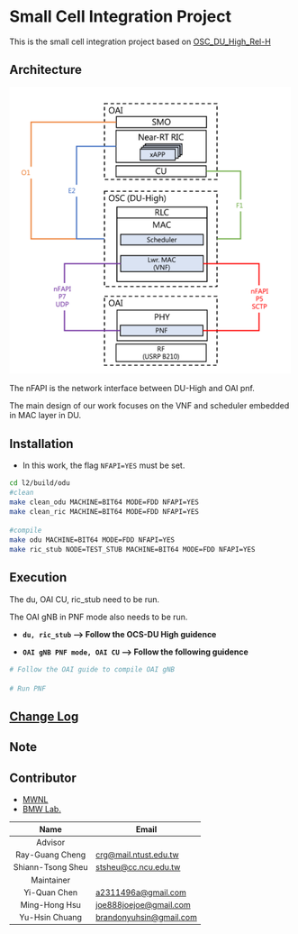 # Small Cell Integration Project
This is the small cell integration project based on [OSC_DU_High_Rel-H](https://docs.o-ran-sc.org/projects/o-ran-sc-o-du-l2/en/latest/overview.html)


## Architecture
<img src="graph/architecture.png" alt="drawing" width="500"/>

The nFAPI is the network interface between DU-High and OAI pnf.

The main design of our work focuses on the VNF and scheduler embedded in MAC layer in DU.

## Installation
* In this work, the flag `NFAPI=YES` must be set.

```sh
cd l2/build/odu
#clean
make clean_odu MACHINE=BIT64 MODE=FDD NFAPI=YES
make clean_ric MACHINE=BIT64 MODE=FDD NFAPI=YES

#compile
make odu MACHINE=BIT64 MODE=FDD NFAPI=YES
make ric_stub NODE=TEST_STUB MACHINE=BIT64 MODE=FDD NFAPI=YES
```

## Execution
The du, OAI CU, ric_stub need to be run.

The OAI gNB in PNF mode also needs to be run. 

* **`du, ric_stub` --> Follow the OCS-DU High guidence**

* **`OAI gNB PNF mode, OAI CU` --> Follow the following guidence**
```sh
# Follow the OAI guide to compile OAI gNB

# Run PNF
```

## [Change Log](./CHANGELOG.md)


## Note

## Contributor
* [MWNL](https://mwnl.ce.ncu.edu.tw)
* [BMW Lab.](https://sites.google.com/view/bmw-lab/home)

| Name               | Email                        |
|  :---------------: | ---------------------------  |
| Advisor            |                              |
| Ray-Guang Cheng    | crg@mail.ntust.edu.tw        |
| Shiann-Tsong Sheu  | stsheu@cc.ncu.edu.tw         |
| Maintainer         |                              |
| Yi-Quan Chen       | a2311496a@gmail.com          |
| Ming-Hong Hsu      | joe888joejoe@gmail.com       |
| Yu-Hsin Chuang     | brandonyuhsin@gmail.com      |


